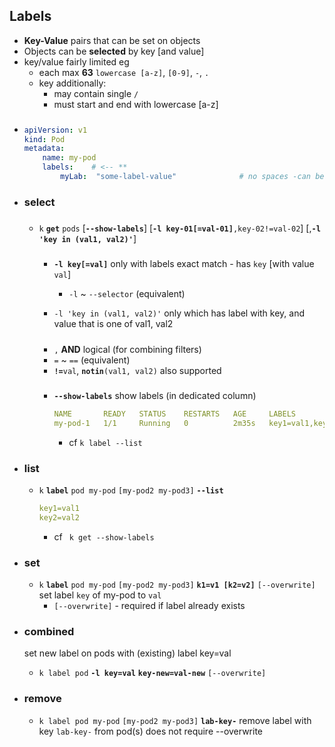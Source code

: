 ## Labels
- **Key-Value** pairs that can be set on objects
- Objects can be **selected** by key [and value]
- key/value fairly limited eg 
    - each max **63** `lowercase [a-z]`, `[0-9]`, `-`, `.`
    - key additionally:
        - may contain single `/`
        - must start and end with lowercase [a-z]

 ###
 -
    ```yaml
    apiVersion: v1              
    kind: Pod                   
    metadata:
        name: my-pod            
        labels:    # <-- **
            myLab:  "some-label-value"              # no spaces -can be used from search/selection (label selectors - service, kubectl -l)
    ``` 

- ### select

    ###
    - `k` **`get`** `pods` [**`--show-labels`**] [**`-l key-01[=val-01]`**`,key-02!=val-02`]  [,**`-l 'key in (val1, val2)'`**]
 
        #####
        - **`-l key[=val]`** only with labels exact match -  has `key` [with value `val`]

            - `-l` ~ `--selector` (equivalent)

        - `-l 'key in (val1, val2)'` only which has label with key, and value that is one of val1, val2
        #####
        - `,` **AND** logical (for combining filters)
        - `=` ~ `==` (equivalent)
        - **`!=`**`val`, **`notin`**`(val1, val2)` also supported
    
        #####
        - **`--show-labels`** show labels (in dedicated column)
            ```yaml
            NAME       READY   STATUS    RESTARTS   AGE     LABELS
            my-pod-1   1/1     Running   0          2m35s   key1=val1,key2=val2
            ```
            - cf `k label --list`

- ### list 
    - `k` **`label`** `pod my-pod` `[my-pod2 my-pod3]` **`--list`**
        ```yaml
        key1=val1
        key2=val2
        ```
        - cf  ` k get --show-labels`

- ### set

    - `k` **`label`** `pod my-pod` `[my-pod2 my-pod3]` **`k1=v1 [k2=v2]`** `[--overwrite]`
        set label `key` of my-pod to `val`
        - `[--overwrite]` -  required if label already exists


- ### combined
    set new label on pods with (existing) label key=val 
    - `k label pod` **`-l key=val`** **`key-new=val-new`** `[--overwrite]` 


- ### remove
    - `k label pod my-pod` `[my-pod2 my-pod3]` **`lab-key-`**
    remove label with key `lab-key-` from pod(s)
    does not require --overwrite